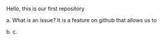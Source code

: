 Hello, this is our first repository

a. What is an issue?
It is a feature on github that allows us to 

b. 
c.